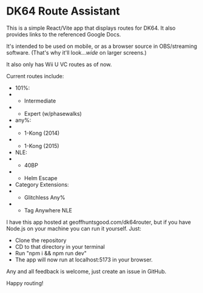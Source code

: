 # DK64 Route Assistant

This is a simple React/Vite app that displays routes for DK64. It also provides links to the referenced Google Docs.

It's intended to be used on mobile, or as a browser source in OBS/streaming software. (That's why it'll look..._wide_ on larger screens.)

It also only has Wii U VC routes as of now.

Current routes include:
- 101%:
- - Intermediate
- - Expert (w/phasewalks)
- any%:
- - 1-Kong (2014)
- - 1-Kong (2015)
- NLE:
- - 40BP
- - Helm Escape
- Category Extensions:
- - Glitchless Any%
- - Tag Anywhere NLE

I have this app hosted at geoffhuntsgood.com/dk64router, but if you have Node.js on your machine you can run it yourself. Just:
- Clone the repository
- CD to that directory in your terminal
- Run "npm i && npm run dev"
- The app will now run at localhost:5173 in your browser.

Any and all feedback is welcome, just create an issue in GitHub.

Happy routing!
